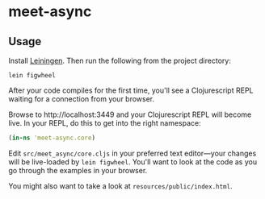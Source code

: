 # meet-async

## Usage

Install [Leiningen](http://leiningen.org). Then run the following from the project directory:

```shell
lein figwheel
```

After your code compiles for the first time, you'll see a Clojurescript REPL waiting for a connection from your browser.

Browse to http://localhost:3449 and your Clojurescript REPL will become live. In your REPL, do this to get into the right namespace:

```clojure
(in-ns 'meet-async.core)
```

Edit ```src/meet_async/core.cljs``` in your preferred text editor—your changes will be live-loaded by ```lein figwheel```. You'll want to look at the code as you go through the examples in your browser.

You might also want to take a look at ```resources/public/index.html```. 
